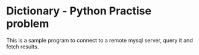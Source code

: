 # Dictionary - Python Practise problem
This is a sample program to connect to a remote mysql server, query it and fetch results.
